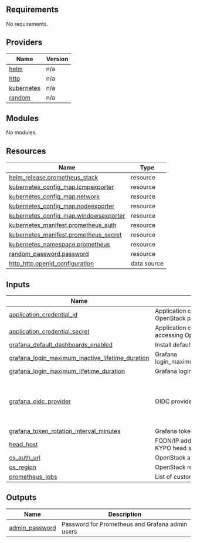 <!-- BEGIN_TF_DOCS -->
## Requirements

No requirements.

## Providers

| Name | Version |
|------|---------|
| <a name="provider_helm"></a> [helm](#provider\_helm) | n/a |
| <a name="provider_http"></a> [http](#provider\_http) | n/a |
| <a name="provider_kubernetes"></a> [kubernetes](#provider\_kubernetes) | n/a |
| <a name="provider_random"></a> [random](#provider\_random) | n/a |

## Modules

No modules.

## Resources

| Name | Type |
|------|------|
| [helm_release.prometheus_stack](https://registry.terraform.io/providers/hashicorp/helm/latest/docs/resources/release) | resource |
| [kubernetes_config_map.icmpexporter](https://registry.terraform.io/providers/hashicorp/kubernetes/latest/docs/resources/config_map) | resource |
| [kubernetes_config_map.network](https://registry.terraform.io/providers/hashicorp/kubernetes/latest/docs/resources/config_map) | resource |
| [kubernetes_config_map.nodeexporter](https://registry.terraform.io/providers/hashicorp/kubernetes/latest/docs/resources/config_map) | resource |
| [kubernetes_config_map.windowsexporter](https://registry.terraform.io/providers/hashicorp/kubernetes/latest/docs/resources/config_map) | resource |
| [kubernetes_manifest.prometheus_auth](https://registry.terraform.io/providers/hashicorp/kubernetes/latest/docs/resources/manifest) | resource |
| [kubernetes_manifest.prometheus_secret](https://registry.terraform.io/providers/hashicorp/kubernetes/latest/docs/resources/manifest) | resource |
| [kubernetes_namespace.prometheus](https://registry.terraform.io/providers/hashicorp/kubernetes/latest/docs/resources/namespace) | resource |
| [random_password.password](https://registry.terraform.io/providers/hashicorp/random/latest/docs/resources/password) | resource |
| [http_http.openid_configuration](https://registry.terraform.io/providers/hashicorp/http/latest/docs/data-sources/http) | data source |

## Inputs

| Name | Description | Type | Default | Required |
|------|-------------|------|---------|:--------:|
| <a name="input_application_credential_id"></a> [application\_credential\_id](#input\_application\_credential\_id) | Application credentials ID for accessing OpenStack project | `string` | n/a | yes |
| <a name="input_application_credential_secret"></a> [application\_credential\_secret](#input\_application\_credential\_secret) | Application credentials secret for accessing OpenStack project | `string` | n/a | yes |
| <a name="input_grafana_default_dashboards_enabled"></a> [grafana\_default\_dashboards\_enabled](#input\_grafana\_default\_dashboards\_enabled) | Install default dashboards | `bool` | `true` | no |
| <a name="input_grafana_login_maximum_inactive_lifetime_duration"></a> [grafana\_login\_maximum\_inactive\_lifetime\_duration](#input\_grafana\_login\_maximum\_inactive\_lifetime\_duration) | Grafana login\_maximum\_inactive\_lifetime\_duration | `string` | `"7d"` | no |
| <a name="input_grafana_login_maximum_lifetime_duration"></a> [grafana\_login\_maximum\_lifetime\_duration](#input\_grafana\_login\_maximum\_lifetime\_duration) | Grafana login\_maximum\_lifetime\_duration | `string` | `"30d"` | no |
| <a name="input_grafana_oidc_provider"></a> [grafana\_oidc\_provider](#input\_grafana\_oidc\_provider) | OIDC provider for OAUTH2 authentication | <pre>object({<br>    url          = string<br>    clientId     = string<br>    clientSecret = string<br>    }<br>  )</pre> | n/a | yes |
| <a name="input_grafana_token_rotation_interval_minutes"></a> [grafana\_token\_rotation\_interval\_minutes](#input\_grafana\_token\_rotation\_interval\_minutes) | Grafana token\_rotation\_interval\_minutes | `string` | `"10"` | no |
| <a name="input_head_host"></a> [head\_host](#input\_head\_host) | FQDN/IP address of node/LB, where KYPO head services are running | `string` | n/a | yes |
| <a name="input_os_auth_url"></a> [os\_auth\_url](#input\_os\_auth\_url) | OpenStack authentication URL | `string` | n/a | yes |
| <a name="input_os_region"></a> [os\_region](#input\_os\_region) | OpenStack region | `string` | n/a | yes |
| <a name="input_prometheus_jobs"></a> [prometheus\_jobs](#input\_prometheus\_jobs) | List of custom prometheus jobs | `list(any)` | `[]` | no |

## Outputs

| Name | Description |
|------|-------------|
| <a name="output_admin_password"></a> [admin\_password](#output\_admin\_password) | Password for Prometheus and Grafana admin users |
<!-- END_TF_DOCS -->
